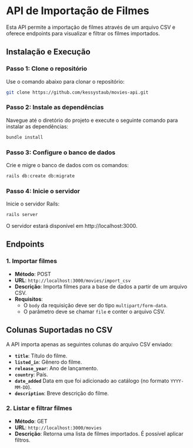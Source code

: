# API de Importação de Filmes

Esta API permite a importação de filmes através de um arquivo CSV e oferece endpoints para visualizar e filtrar os filmes importados.

## Instalação e Execução

### Passo 1: Clone o repositório

Use o comando abaixo para clonar o repositório:

```bash
git clone https://github.com/kessystaub/movies-api.git
```

### Passo 2: Instale as dependências

Navegue até o diretório do projeto e execute o seguinte comando para instalar as dependências:

```bash
bundle install
```

### Passo 3: Configure o banco de dados

Crie e migre o banco de dados com os comandos:

```bash
rails db:create db:migrate
```

### Passo 4: Inicie o servidor

Inicie o servidor Rails:

```bash
rails server
```

O servidor estará disponível em http://localhost:3000.

## Endpoints

### 1. Importar filmes

- **Método**: POST  
- **URL**: `http://localhost:3000/movies/import_csv`  
- **Descrição**: Importa filmes para a base de dados a partir de um arquivo CSV.  
- **Requisitos**:
  - O `body` da requisição deve ser do tipo `multipart/form-data`.
  - O parâmetro deve se chamar `file` e conter o arquivo CSV.

## Colunas Suportadas no CSV

A API importa apenas as seguintes colunas do arquivo CSV enviado:

- **`title`**: Título do filme.  
- **`listed_in`**: Gênero do filme.  
- **`release_year`**: Ano de lançamento.  
- **`country`**: País.  
- **`date_added`** Data em que foi adicionado ao catálogo (no formato `YYYY-MM-DD`).  
- **`description`**: Breve descrição do filme.

### 2. Listar e filtrar filmes

- **Método**: GET  
- **URL**: `http://localhost:3000/movies`  
- **Descrição**: Retorna uma lista de filmes importados. É possível aplicar filtros.
